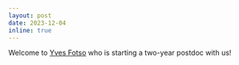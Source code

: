 ```yaml
---
layout: post
date: 2023-12-04
inline: true
---
```


Welcome to [Yves Fotso](https://scholar.google.com/citations?user=2viqkZkAAAAJ&hl=fr) who is starting a two-year postdoc with us!
